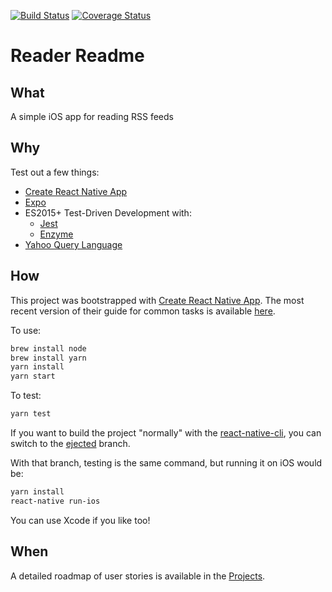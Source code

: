 [![Build Status](https://travis-ci.org/dijonkitchen/reader.svg?branch=master)](https://travis-ci.org/dijonkitchen/reader)
[![Coverage Status](https://coveralls.io/repos/github/dijonkitchen/reader/badge.svg)](https://coveralls.io/github/dijonkitchen/reader)

# Reader Readme

## What

A simple iOS app for reading RSS feeds

## Why

Test out a few things:

* [Create React Native App](https://github.com/react-community/create-react-native-app)
* [Expo](https://expo.io/)
* ES2015+ Test-Driven Development with:
    - [Jest](https://facebook.github.io/jest/)
    - [Enzyme](http://airbnb.io/enzyme/)
* [Yahoo Query Language](https://developer.yahoo.com/yql/)

## How

This project was bootstrapped with [Create React Native App](https://github.com/react-community/create-react-native-app).
The most recent version of their guide for common tasks is available [here](https://github.com/react-community/create-react-native-app/blob/master/react-native-scripts/template/README.md).

To use:
```sh
brew install node
brew install yarn
yarn install
yarn start
```

To test:
```sh
yarn test
```

If you want to build the project "normally" with the [react-native-cli](https://facebook.github.io/react-native/docs/running-on-simulator-ios.html),
you can switch to the [ejected](https://github.com/dijonkitchen/reader/tree/ejected) branch.

With that branch, testing is the same command, but running it on iOS
would be:
```sh
yarn install
react-native run-ios
```

You can use Xcode if you like too!

## When

A detailed roadmap of user stories is available in the [Projects](https://github.com/dijonkitchen/reader/projects/1?fullscreen=true).
